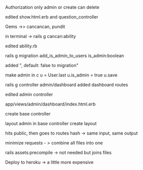 Authorization only admin or create can delete

edited show.html.erb and question_controller


Gems ->> cancancan, pundit

in terminal -> rails g cancan:ability

edited ability.rb


rails g migration add_is_admin_to_users is_admin:boolean

added ", default: false to migration"


make admin in c
  u = User.last
  u.is_admin = true
  u.save






rails g controller admin/dashboard
added dashboard routes


edited admin controller

app/views/admin/dashboard/index.html.erb


create base controller

layout admin in base controller
create layout



hits public, then goes to routes
hash -> same input, same output


minimize requests - > combine all files into one

rails assets:precompile -> not needed but joins files



Deploy to heroku ->
      a little more expensive
